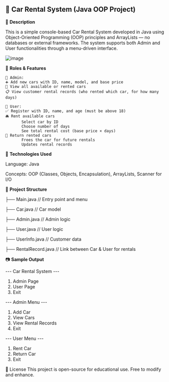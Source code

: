 🚗 **Car Rental System (Java OOP Project)**
--------------------------------------------
📌 **Description**

This is a simple console-based Car Rental System developed in Java using Object-Oriented Programming (OOP) principles and ArrayLists — no databases or external frameworks. 
The system supports both Admin and User functionalities through a menu-driven interface.

![image](https://github.com/user-attachments/assets/b2d8ee15-a4b9-4bbb-924c-dc9255aa1935)


👥 **Roles & Features**

    🔐 Admin:
    ➕ Add new cars with ID, name, model, and base price
    📃 View all available or rented cars
    📋 View customer rental records (who rented which car, for how many days)
    
    👤 User:
    ✅ Register with ID, name, and age (must be above 18)
    🚘 Rent available cars
           Select car by ID
           Choose number of days
           See total rental cost (base price × days)
    🔁 Return rented cars
           Frees the car for future rentals
           Updates rental records

📂 **Technologies Used**

Language: Java

Concepts: OOP (Classes, Objects, Encapsulation), ArrayLists, Scanner for I/O

📁 **Project Structure**


├── Main.java               // Entry point and menu

├── Car.java               // Car model

├── Admin.java             // Admin logic

├── User.java              // User logic

├── UserInfo.java          // Customer data

├── RentalRecord.java      // Link between Car & User for rentals


📷 **Sample Output**

--- Car Rental System ---
1. Admin Page
2. User Page
3. Exit

--- Admin Menu ---
1. Add Car
2. View Cars
3. View Rental Records
4. Exit

--- User Menu ---
1. Rent Car
2. Return Car
3. Exit


📜 License
This project is open-source for educational use. Free to modify and enhance.
